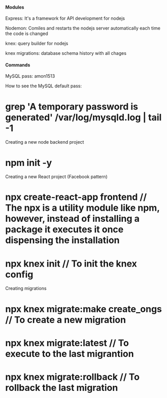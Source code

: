 #### Modules ####

Express: It's a framework for API development for nodejs

Nodemon: Comiles and restarts the nodejs server automatically each time the code is changed

knex: query builder for nodejs

knex migrations: database schema history with all chages 


#### Commands ####

MySQL pass: amon1513

How to see the MySQL default pass:

# grep 'A temporary password is generated' /var/log/mysqld.log | tail -1

Creating a new node backend project

# npm init -y

Creating a new React project (Facebook pattern)

# npx create-react-app frontend		// The npx is a utility module like npm, however, instead of installing a package it executes it once dispensing the installation

# npx knex init						// To init the knex config

Creating migrations 

# npx knex migrate:make create_ongs // To create a new migration

# npx knex migrate:latest           // To execute to the last migrantion

# npx knex migrate:rollback         // To rollback the last migration